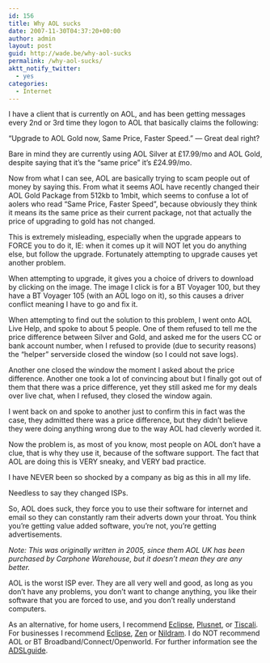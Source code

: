 ```yaml
---
id: 156
title: Why AOL sucks
date: 2007-11-30T04:37:20+00:00
author: admin
layout: post
guid: http://wade.be/why-aol-sucks
permalink: /why-aol-sucks/
aktt_notify_twitter:
  - yes
categories:
  - Internet
---
```

<p class="lead">
  I have a client that is currently on AOL, and has been getting messages every 2nd or 3rd time they logon to AOL that basically claims the following:
</p>

&#8220;Upgrade to AOL Gold now, Same Price, Faster Speed.&#8221; &#8212; Great deal right?

<!--more-->Bare in mind they are currently using AOL Silver at £17.99/mo and AOL Gold, despite saying that it&#8217;s the &#8220;same price&#8221; it&#8217;s £24.99/mo.

Now from what I can see, AOL are basically trying to scam people out of money by saying this. From what it seems AOL have recently changed their AOL Gold Package from 512kb to 1mbit, which seems to confuse a lot of aolers who read &#8220;Same Price, Faster Speed&#8221;, because obviously they think it means its the same price as their current package, not that actually the price of upgrading to gold has not changed.

This is extremely misleading, especially when the upgrade appears to FORCE you to do it, IE: when it comes up it will NOT let you do anything else, but follow the upgrade. Fortunately attempting to upgrade causes yet another problem.

When attempting to upgrade, it gives you a choice of drivers to download by clicking on the image. The image I click is for a BT Voyager 100, but they have a BT Voyager 105 (with an AOL logo on it), so this causes a driver conflict meaning I have to go and fix it.

When attempting to find out the solution to this problem, I went onto AOL Live Help, and spoke to about 5 people. One of them refused to tell me the price difference between Silver and Gold, and asked me for the users CC or bank account number, when I refused to provide (due to security reasons) the &#8220;helper&#8221; serverside closed the window (so I could not save logs).

Another one closed the window the moment I asked about the price difference. Another one took a lot of convincing about but I finally got out of them that there was a price difference, yet they still asked me for my deals over live chat, when I refused, they closed the window again.

I went back on and spoke to another just to confirm this in fact was the case, they admitted there was a price difference, but they didn&#8217;t believe they were doing anything wrong due to the way AOL had cleverly worded it.

Now the problem is, as most of you know, most people on AOL don&#8217;t have a clue, that is why they use it, because of the software support. The fact that AOL are doing this is VERY sneaky, and VERY bad practice.

I have NEVER been so shocked by a company as big as this in all my life.

Needless to say they changed ISPs.

So, AOL does suck, they force you to use their software for internet and email so they can constantly ram their adverts down your throat. You think you&#8217;re getting value added software, you&#8217;re not, you&#8217;re getting advertisements.

_Note: This was originally written in 2005, since them AOL UK has been purchased by Carphone Warehouse, but it doesn&#8217;t mean they are any better._

AOL is the worst ISP ever. They are all very well and good, as long as you don&#8217;t have any problems, you don&#8217;t want to change anything, you like their software that you are forced to use, and you don&#8217;t really understand computers.

As an alternative, for home users, I recommend [Eclipse](http://www.eclipse.net.uk/), [Plusnet](http://www.plus.net/), or [Tiscali](http://www.tiscali.co.uk/). For businesses I recommend [Eclipse](http://www.eclipse.net.uk/), [Zen](http://www.zen.co.uk/) or [Nildram](http://www.nildram.net/). I do NOT recommend AOL or BT Broadband/Connect/Openworld. For further information see the [ADSLguide](http://www.adslguide.org.uk/).